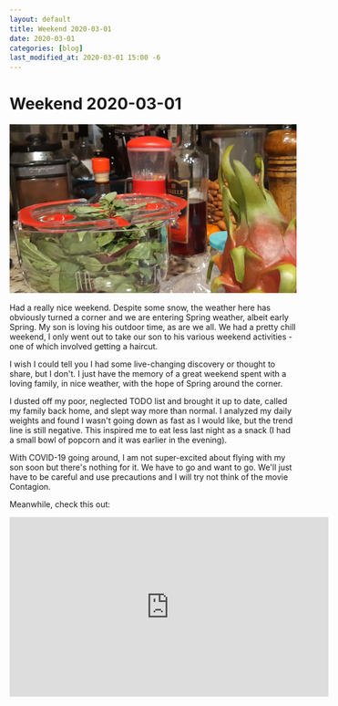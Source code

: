 ```yaml
---
layout: default
title: Weekend 2020-03-01
date: 2020-03-01
categories: [blog]
last_modified_at: 2020-03-01 15:00 -6
---
```


# Weekend 2020-03-01

![](assets/2020-03-02-04-57-48.png)

Had a really nice weekend. Despite some snow, the weather here has obviously turned a corner and we are entering Spring weather, albeit early Spring. My son is loving his outdoor time, as are we all. We had a pretty chill weekend, I only went out to take our son to his various weekend activities - one of which involved getting a haircut. 

I wish I could tell you I had some live-changing discovery or thought to share, but I don't. I just have the memory of a great weekend spent with a loving family, in nice weather, with the hope of Spring around the corner. 

I dusted off my poor, neglected TODO list and brought it up to date, called my family back home, and slept way more than normal. I analyzed my daily weights and found I wasn't going down as fast as I would like, but the trend line is still negative. This inspired me to eat less last night as a snack (I had a small bowl of popcorn and it was earlier in the evening). 

With COVID-19 going around, I am not super-excited about flying with my son soon but there's nothing for it. We have to go and want to go. We'll just have to be careful and use precautions and I will try not think of the movie Contagion. 

Meanwhile, check this out:

<iframe width="560" height="315" src="https://www.youtube.com/embed/Kbkc_0Ns6q0" frameborder="0" allow="accelerometer; autoplay; encrypted-media; gyroscope; picture-in-picture" allowfullscreen></iframe>